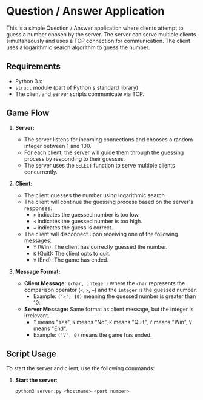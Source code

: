 # Question / Answer Application

This is a simple Question / Answer application where clients attempt to guess a number chosen by the server. The server can serve multiple clients simultaneously and uses a TCP connection for communication. The client uses a logarithmic search algorithm to guess the number.

## Requirements

- Python 3.x
- `struct` module (part of Python's standard library)
- The client and server scripts communicate via TCP.

## Game Flow

1. **Server:**
   - The server listens for incoming connections and chooses a random integer between 1 and 100.
   - For each client, the server will guide them through the guessing process by responding to their guesses.
   - The server uses the `SELECT` function to serve multiple clients concurrently.

2. **Client:**
   - The client guesses the number using logarithmic search.
   - The client will continue the guessing process based on the server's responses:
     - `>` indicates the guessed number is too low.
     - `<` indicates the guessed number is too high.
     - `=` indicates the guess is correct.
   - The client will disconnect upon receiving one of the following messages:
     - `Y` (Win): The client has correctly guessed the number.
     - `K` (Quit): The client opts to quit.
     - `V` (End): The game has ended.

3. **Message Format:**
   - **Client Message:** `(char, integer)` where the `char` represents the comparison operator (`<`, `>`, `=`) and the `integer` is the guessed number.
     - Example: `('>', 10)` meaning the guessed number is greater than 10.
   - **Server Message:** Same format as client message, but the integer is irrelevant.
     - `I` means "Yes", `N` means "No", `K` means "Quit", `Y` means "Win", `V` means "End".
     - Example: `('V', 0)` means the game has ended.

## Script Usage

To start the server and client, use the following commands:

1. **Start the server**:
   ```bash
   python3 server.py <hostname> <port number>
